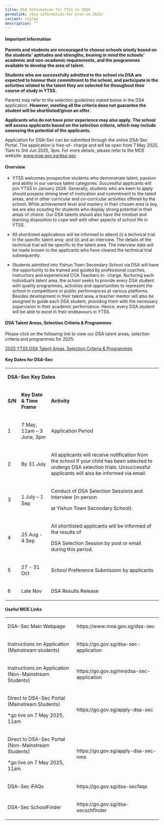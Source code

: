 ```yaml
---
title: DSA Information for YTSS in 2025
permalink: /dsa-information-for-ytss-in-2025/
variant: tiptap
description: ""
---
```

<h4>Important Information</h4>
<p><strong>Parents and students are encouraged to choose schools wisely based on the students’ aptitudes and strengths, bearing in mind the schools’ academic and non-academic requirements, and the programmes available to develop the area of talent.</strong>
</p>
<p><strong>Students who are successfully admitted to the school via DSA are expected to honour their commitment to the school, and participate in the activities related to the talent they are selected for throughout their course of study in YTSS.</strong>
</p>
<p>Parents may refer to the selection guidelines stated below in the DSA
application. <strong>However, meeting all the criteria does not guarantee the student will be shortlisted/given an offer.</strong>
</p>
<p><strong>Applicants who do not have prior experience may also apply. The school will assess applicants based on the selection criteria, which may include assessing the potential of the applicants.</strong>
</p>
<p>Application for DSA-Sec can be submitted through the online DSA-Sec Portal.
The application is free-of- charge and will be open from 7 May 2025, 11am
to 3rd Jun 2025, 3pm. For more details, please refer to the MOE website:
<a href="http://www.moe.gov.sg/dsa-sec" rel="noopener noreferrer nofollow" target="_blank">www.moe.gov.sg/dsa-sec</a>
</p>
<h4>Overview</h4>
<ul data-tight="true" class="tight">
<li>
<p>YTSS welcomes prospective students who demonstrate talent, passion and
ability in our various talent categories. Successful applicants will join
YTSS in January 2026. Generally, students who are keen to apply should
possess strong level of motivation and commitment to the talent areas,
and in other curricular and co-curricular activities offered by the school.
While achievement level and mastery in their chosen area is key, we are
also scouting for students who display strong potential in their areas
of choice. Our DSA talents should also have the mindset and learning disposition
to cope well with other aspects of school life in YTSS.</p>
</li>
<li>
<p>All shortlisted applications will be informed to attend (i) a technical
trial in the specific talent area; and (ii) and an interview. The details
of the technical trial will be specific to the talent area. The interview
date will be made known to the applicants who have cleared the technical
trial subsequently.</p>
</li>
<li>
<p>Students admitted into Yishun Town Secondary School via DSA will have
the opportunity to be trained and guided by professional coaches, instructors
and experienced CCA Teachers in- charge. Nurturing each individual’s talent
area, the school seeks to provide every DSA student with quality programmes,
activities and opportunities to represent the school in competitions or
public performances at various platforms. Besides development in their
talent area, a teacher mentor will also be assigned to guide each DSA student,
providing them with the necessary supervision in their academic performance.
Hence, every DSA student will be able to excel in their endeavours in YTSS.</p>
</li>
</ul>
<h4>DSA Talent Areas, Selection Criteria &amp; Programmes</h4>
<p>Please click on the following link to view our DSA talent areas, selection
criteria and programmes for 2025:</p>
<p><a href="/files/2025_YTSS_DSA_Criteria.pdf" rel="noopener nofollow" target="_blank">2025 YTSS DSA Talent Areas, Selection Criteria &amp; Programmes</a>
</p>
<h4>Key Dates for DSA-Sec</h4>
<table style="minWidth: 75px">
<colgroup>
<col>
<col>
<col>
</colgroup>
<tbody>
<tr>
<td rowspan="1" colspan="3">
<p><strong>DSA-Sec Key Dates</strong>
</p>
</td>
</tr>
<tr>
<td rowspan="1" colspan="1">
<p><strong>S/N</strong>
</p>
</td>
<td rowspan="1" colspan="1">
<p><strong>Key Date &amp; Time Frame</strong>
</p>
</td>
<td rowspan="1" colspan="1">
<p><strong>Activity</strong>
</p>
</td>
</tr>
<tr>
<td rowspan="1" colspan="1">
<p>1</p>
</td>
<td rowspan="1" colspan="1">
<p>7 May, 11am – 3 June, 3pm</p>
</td>
<td rowspan="1" colspan="1">
<p>Application Period</p>
</td>
</tr>
<tr>
<td rowspan="1" colspan="1">
<p>2</p>
</td>
<td rowspan="1" colspan="1">
<p>By 31 July</p>
</td>
<td rowspan="1" colspan="1">
<p>All applicants will receive notification from the school if your child
has been selected to undergo DSA selection trials. Unsuccessful applicants
will also be informed via email.</p>
</td>
</tr>
<tr>
<td rowspan="1" colspan="1">
<p>3</p>
</td>
<td rowspan="1" colspan="1">
<p>1<sup> </sup>July – 1 Sep</p>
</td>
<td rowspan="1" colspan="1">
<p>Conduct of DSA Selection Sessions and Interview (in person</p>
<p>at Yishun Town Secondary School).</p>
</td>
</tr>
<tr>
<td rowspan="1" colspan="1">
<p>4</p>
</td>
<td rowspan="1" colspan="1">
<p>25 Aug - 4 Sep</p>
</td>
<td rowspan="1" colspan="1">
<p>All shortlisted applicants will be informed of the results of</p>
<p>DSA Selection Session by post or email during this period.</p>
</td>
</tr>
<tr>
<td rowspan="1" colspan="1">
<p>5</p>
</td>
<td rowspan="1" colspan="1">
<p>27 - 31 Oct</p>
</td>
<td rowspan="1" colspan="1">
<p>School Preference Submission by applicants</p>
</td>
</tr>
<tr>
<td rowspan="1" colspan="1">
<p>6</p>
</td>
<td rowspan="1" colspan="1">
<p>Late Nov</p>
</td>
<td rowspan="1" colspan="1">
<p>DSA Results Release</p>
</td>
</tr>
</tbody>
</table>
<h4>Useful MOE Links</h4>
<table style="minWidth: 50px">
<colgroup>
<col>
<col>
</colgroup>
<tbody>
<tr>
<td rowspan="1" colspan="1">
<p>DSA-Sec Main Webpage</p>
</td>
<td rowspan="1" colspan="1">
<p><a rel="noopener noreferrer nofollow" target="_blank">https://www.moe.gov.sg/dsa-sec</a>
</p>
</td>
</tr>
<tr>
<td rowspan="1" colspan="1">
<p>Instructions on Application (Mainstream students)</p>
</td>
<td rowspan="1" colspan="1">
<p><a rel="noopener noreferrer nofollow" target="_blank">https://go.gov.sg/dsa-sec-application</a>
</p>
</td>
</tr>
<tr>
<td rowspan="1" colspan="1">
<p>Instructions on Application (Non-Mainstream Students)</p>
</td>
<td rowspan="1" colspan="1">
<p><a rel="noopener noreferrer nofollow" target="_blank">https://go.gov.sg/nmsdsa-sec-application</a>
</p>
</td>
</tr>
<tr>
<td rowspan="1" colspan="1">
<p>Direct to DSA-Sec Portal (Mainstream Students)</p>
<p>*go live on 7 May 2025, 11am</p>
</td>
<td rowspan="1" colspan="1">
<p><a rel="noopener noreferrer nofollow" target="_blank">https://go.gov.sg/apply-dsa-sec</a>
</p>
</td>
</tr>
<tr>
<td rowspan="1" colspan="1">
<p>Direct to DSA-Sec Portal (Non-Mainstream Students)</p>
<p>*go live on 7 May 2025, 11am</p>
</td>
<td rowspan="1" colspan="1">
<p><a rel="noopener noreferrer nofollow" target="_blank">https://go.gov.sg/apply-dsa-sec-nms</a>
</p>
</td>
</tr>
<tr>
<td rowspan="1" colspan="1">
<p>DSA-Sec iFAQs</p>
</td>
<td rowspan="1" colspan="1">
<p><a rel="noopener noreferrer nofollow" target="_blank">https://go.gov.sg/dsa-secfaqs</a>
</p>
</td>
</tr>
<tr>
<td rowspan="1" colspan="1">
<p>DSA-Sec SchoolFinder</p>
</td>
<td rowspan="1" colspan="1">
<p><a rel="noopener noreferrer nofollow" target="_blank">https://go.gov.sg/dsa-secschfinder</a>
</p>
</td>
</tr>
</tbody>
</table>
<p></p>